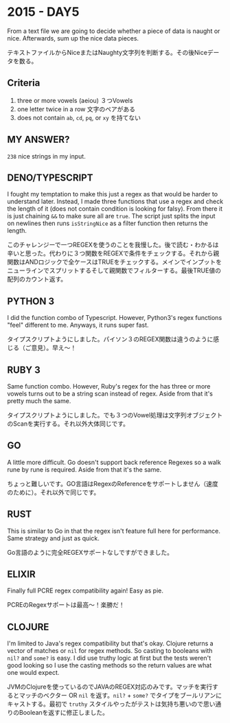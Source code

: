 # 2015 - DAY5

From a text file we are going to decide whether a piece of data is naught or nice. Afterwards, sum up the nice data pieces.

テキストファイルからNiceまたはNaughty文字列を判断する。その後Niceデータを数る。

## Criteria

1. three or more vowels (aeiou) ３つVowels
2. one letter twice in a row 文字のペアがある
3. does not contain `ab`, `cd`, `pq`, or `xy` を持てない

## MY ANSWER?

`238` nice strings in my input.

## DENO/TYPESCRIPT

I fought my temptation to make this just a regex as that would be harder to understand later. Instead, I made three functions that use a regex and check the length of it (does not contain condition is looking for falsy). From there it is just chaining `&&` to make sure all are `true`. The script just splits the input on newlines then runs `isStringNice` as a filter function then returns the length.

このチャレンジーで一つREGEXを使うのことを我慢した。後で読む・わかるは辛いと思った。代わりに３つ関数をREGEXで条件をチェックする。それから親関数はANDロジックで全ケースはTRUEをチェックする。メインでインプットをニューラインでスプリットするそして親関数でフィルターする。最後TRUE値の配列のカウント返す。

## PYTHON 3

I did the function combo of Typescript. However, Python3's regex functions "feel" different to me. Anyways, it runs super fast.

タイプスクリプトようにしました。パイソン３のREGEX関数は違うのように感じる（ご意見）。早え〜！

## RUBY 3

Same function combo. However, Ruby's regex for the has three or more vowels turns out to be a string scan instead of regex. Aside from that it's pretty much the same.

タイプスクリプトようにしました。でも３つのVowel処理は文字列オブジェクトのScanを実行する。それ以外大体同じです。

## GO

A little more difficult. Go doesn't support back reference Regexes so a walk rune by rune is required. Aside from that it's the same.

ちょっと難しいです。GO言語はRegexのReferenceをサポートしません（速度のために）。それ以外で同じです。

## RUST

This is similar to Go in that the regex isn't feature full here for performance. Same strategy and just as quick.

Go言語のように完全REGEXサポートなしですができました。

## ELIXIR

Finally full PCRE regex compatibility again! Easy as pie.

PCREのRegexサポートは最高〜！楽勝だ！

## CLOJURE

I'm limited to Java's regex compatibility but that's okay. Clojure returns a vector of matches or `nil` for regex methods. So casting to booleans with `nil?` and `some?` is easy. I did use truthy logic at first but the tests weren't good looking so I use the casting methods so the return values are what one would expect.

JVMのClojureを使っているのでJAVAのREGEX対応のみです。マッチを実行するとマッチのベクター OR `nil` を返す。`nil?` + `some?` でタイプをブールリアンにキャストする。最初で `truthy` スタイルやったがテストは気持ち悪いので思い通りのBooleanを返すに修正しました。

